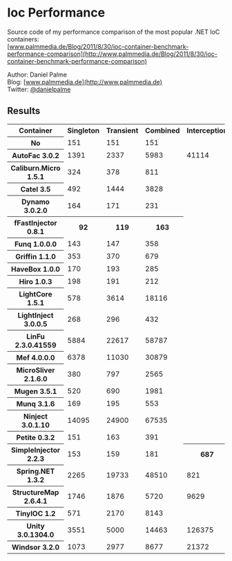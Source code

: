 Ioc Performance
===============

Source code of my performance comparison of the most popular .NET IoC containers:  
[www.palmmedia.de/Blog/2011/8/30/ioc-container-benchmark-performance-comparison](http://www.palmmedia.de/Blog/2011/8/30/ioc-container-benchmark-performance-comparison)

Author: Daniel Palme  
Blog: [www.palmmedia.de](http://www.palmmedia.de)  
Twitter: [@danielpalme](http://twitter.com/danielpalme)  

Results
-------
<table>
<tr><th>Container</th><th>Singleton</th><th>Transient</th><th>Combined</th><th>Interception</th></tr>
<tr><th>No</th><td>151</td><td>151</td><td>151</td><td></td></tr>
<tr><th>AutoFac 3.0.2</th><td>1391</td><td>2337</td><td>5983</td><td>41114</td></tr>
<tr><th>Caliburn.Micro 1.5.1</th><td>324</td><td>378</td><td>811</td><td></td></tr>
<tr><th>Catel 3.5</th><td>492</td><td>1444</td><td>3828</td><td></td></tr>
<tr><th>Dynamo 3.0.2.0</th><td>164</td><td>171</td><td>231</td><td></td></tr>
<tr><th>fFastInjector 0.8.1</th><th>92</th><th>119</th><th>163</th><td></td></tr>
<tr><th>Funq 1.0.0.0</th><td>143</td><td>147</td><td>358</td><td></td></tr>
<tr><th>Griffin 1.1.0</th><td>353</td><td>370</td><td>679</td><td></td></tr>
<tr><th>HaveBox 1.0.0</th><td>170</td><td>193</td><td>285</td><td></td></tr>
<tr><th>Hiro 1.0.3</th><td>198</td><td>191</td><td>212</td><td></td></tr>
<tr><th>LightCore 1.5.1</th><td>578</td><td>3614</td><td>18116</td><td></td></tr>
<tr><th>LightInject 3.0.0.5</th><td>268</td><td>296</td><td>432</td><td></td></tr>
<tr><th>LinFu 2.3.0.41559</th><td>5884</td><td>22617</td><td>58787</td><td></td></tr>
<tr><th>Mef 4.0.0.0</th><td>6378</td><td>11030</td><td>30879</td><td></td></tr>
<tr><th>MicroSliver 2.1.6.0</th><td>380</td><td>797</td><td>2565</td><td></td></tr>
<tr><th>Mugen 3.5.1</th><td>520</td><td>690</td><td>1981</td><td></td></tr>
<tr><th>Munq 3.1.6</th><td>169</td><td>195</td><td>553</td><td></td></tr>
<tr><th>Ninject 3.0.1.10</th><td>14095</td><td>24900</td><td>67535</td><td></td></tr>
<tr><th>Petite 0.3.2</th><td>151</td><td>163</td><td>391</td><td></td></tr>
<tr><th>SimpleInjector 2.2.3</th><td>153</td><td>159</td><td>181</td><th>687</th></tr>
<tr><th>Spring.NET 1.3.2</th><td>2265</td><td>19733</td><td>48510</td><td>821</td></tr>
<tr><th>StructureMap 2.6.4.1</th><td>1746</td><td>1876</td><td>5720</td><td>9629</td></tr>
<tr><th>TinyIOC 1.2</th><td>571</td><td>2170</td><td>8143</td><td></td></tr>
<tr><th>Unity 3.0.1304.0</th><td>3551</td><td>5000</td><td>14463</td><td>126375</td></tr>
<tr><th>Windsor 3.2.0</th><td>1073</td><td>2977</td><td>8677</td><td>21372</td></tr>
</table>
